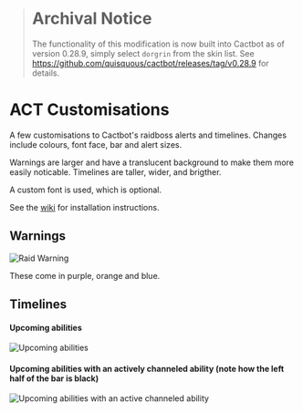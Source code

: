 > # Archival Notice
> The functionality of this modification is now built into Cactbot as of version 0.28.9, simply select `dorgrin` from the skin list.
> See https://github.com/quisquous/cactbot/releases/tag/v0.28.9 for details.

# ACT Customisations
A few customisations to Cactbot's raidboss alerts and timelines. Changes include colours, font face, bar and alert sizes.

Warnings are larger and have a translucent background to make them more easily noticable. Timelines are taller, wider, and brigther.

A custom font is used, which is optional.

See the [wiki](https://github.com/darovic/aa-act-customisations/wiki/Installation-instructions) for installation instructions.

## Warnings
![Raid Warning](https://i.imgur.com/y2tCQQN.png?1)

These come in purple, orange and blue.

## Timelines
#### Upcoming abilities
![Upcoming abilities](https://i.imgur.com/r1vEEV4.png?1)


#### Upcoming abilities with an actively channeled ability (note how the left half of the bar is black)
![Upcoming abilities with an active channeled ability](https://i.imgur.com/fiDNpID.png)
